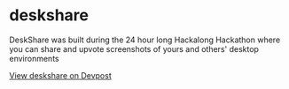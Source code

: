 # deskshare
DeskShare was built during the 24 hour long Hackalong Hackathon where you can share and upvote screenshots of yours and others' desktop environments

[View deskshare on Devpost](https://devpost.com/software/deskshare)

